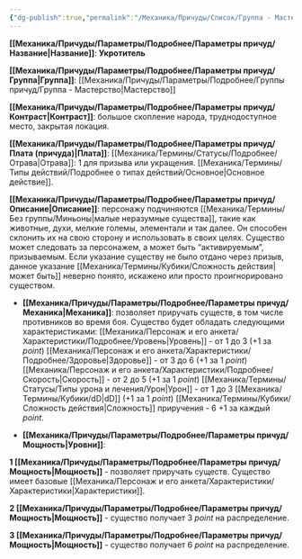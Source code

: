 ```yaml
---
{"dg-publish":true,"permalink":"/Механика/Причуды/Список/Группа - Мастерство/Укротитель/","noteIcon":"","created":"2025-09-11T18:52:04.457+03:00","updated":"2025-09-11T14:07:32.446+03:00"}
---
```




**[[Механика/Причуды/Параметры/Подробнее/Параметры причуд/Название\|Название]]**: **Укротитель**

**[[Механика/Причуды/Параметры/Подробнее/Параметры причуд/Группа\|Группа]]**: [[Механика/Причуды/Параметры/Подробнее/Группы причуд/Группа - Мастерство\|Мастерство]] 

**[[Механика/Причуды/Параметры/Подробнее/Параметры причуд/Контраст\|Контраст]]**: большое скопление народа, труднодоступное место, закрытая локация. 

**[[Механика/Причуды/Параметры/Подробнее/Параметры причуд/Плата (причуда)\|Плата]]**:  [[Механика/Термины/Статусы/Подробнее/Отрава\|Отрава]]: 1 для призыва или укращения. [[Механика/Термины/Типы действий/Подробнее о типах действий/Основное\|Основное действие]].

**[[Механика/Причуды/Параметры/Подробнее/Параметры причуд/Описание\|Описание]]**: персонажу подчиняются [[Механика/Термины/Без группы/Миньоны\|малые неразумные существа]], такие как животные, духи, мелкие големы, элементали и так далее. Он способен склонить их на свою сторону и использовать в своих целях. Существо может следовать за персонажем, а может быть “активируемым”, призываемым. Если указание существу не было отдано через призыв, данное указание [[Механика/Термины/Кубики/Сложность действия\|может быть]] неверно понято, искажено или просто проигнорировано существом. 

- **[[Механика/Причуды/Параметры/Подробнее/Параметры причуд/Механика\|Механика]]**: позволяет приручать существ, в том числе противников во время боя. Существо будет обладать следующими характеристиками:
[[Механика/Персонаж и его анкета/Характеристики/Подробнее/Уровень\|Уровень]] - от 1 до 3 (+1 за *point*)
[[Механика/Персонаж и его анкета/Характеристики/Подробнее/Здоровье\|Здоровье]] - от 3 до 6 (+1 за 1 *point*) 
[[Механика/Персонаж и его анкета/Характеристики/Подробнее/Скорость\|Скорость]] - от 2 до 5 (+1 за 1 *point*)
[[Механика/Термины/Статусы/Типы урона и лечения/Урон\|Урон]] - от 1 до 3 [[Механика/Термины/Кубики/dD\|dD]] (+1 за 1 *point*)
[[Механика/Термины/Кубики/Сложность действия\|Сложность]] приручения - 6 +1 за каждый *point*. 


- **[[Механика/Причуды/Параметры/Подробнее/Параметры причуд/Мощность\|Уровни]]**:

**1 [[Механика/Причуды/Параметры/Подробнее/Параметры причуд/Мощность\|Мощность]]** - позволяет приручать существ. Существо имеет базовые [[Механика/Персонаж и его анкета/Характеристики/Характеристики\|Характеристики]].

**2 [[Механика/Причуды/Параметры/Подробнее/Параметры причуд/Мощность\|Мощность]]** - существо получает 3 *point* на распределение.

**3 [[Механика/Причуды/Параметры/Подробнее/Параметры причуд/Мощность\|Мощность]]** - существо получает 6 *point* на распределение.